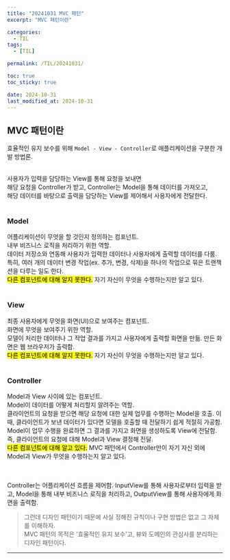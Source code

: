 ```yaml
---
title: "20241031 MVC 패턴"
excerpt: "MVC 패턴이란"

categories:
  - TIL
tags:
  - [TIL]

permalink: /TIL/20241031/

toc: true
toc_sticky: true

date: 2024-10-31
last_modified_at: 2024-10-31
---
```


## MVC 패턴이란
효율적인 유지 보수를 위해 ```Model - View - Controller```로 애플리케이션을 구분한 개발 방법론.<br><br>

사용자가 입력을 담당하는 View를 통해 요청을 보내면 <br>
해당 요청을 Controller가 받고, Controller는 Model을 통해 데이터를 가져오고,<br>
해당 데이터를 바탕으로 출력을 담당하는 View를 제어해서 사용자에게 전달한다.<br><br>

### Model
어플리케이션이 무엇을 할 것인지 정의하는 컴포넌트. <br>
내부 비즈니스 로직을 처리하기 위한 역할.<br>
데이터 저장소와 연동해 사용자가 입력한 데이터나 사용자에게 출력할 데이터를 다룸. 특히, 여러 개의 데이터 변경 작업(ex. 추가, 변경, 삭제)을 하나의 작업으로 묶은 트랜잭션을 다루는 일도 한다.<br>
<mark>다른 컴포넌트에 대해 알지 못한다.</mark> 자기 자신이 무엇을 수행하는지만 알고 있다. <br><br>

### View
최종 사용자에게 무엇을 화면(UI)으로 보여주는 컴포넌트.<br>
화면에 무엇을 보여주기 위한 역할.<br>
모델이 처리한 데이터나 그 작업 결과를 가지고 사용자에게 출력할 화면을 만듦. 만든 화면은 웹 브라우저가 출력함.<br>
<mark>다른 컴포넌트에 대해 알지 못한다.</mark> 자기 자신이 무엇을 수행하는지만 알고 있다. <br><br>

### Controller
Model과 View 사이에 있는 컴포넌트.<br>
Model이 데이터를 어떻게 처리할지 알려주는 역할.<br>
클라이언트의 요청을 받으면 해당 요청에 대한 실제 업무를 수행하는 Model을 호출. 
이 때, 클라이언트가 보낸 데이터가 있다면 모델을 호출할 때 전달하기 쉽게 적절히 가공함.<br>
Model이 업무 수행을 완료하면 그 결과를 가지고 화면을 생성하도록 View에 전달함. 즉, 클라이언트의 요청에 대해 Model과 View 결정해 전달.<br>
<mark>다른 컴포넌트에 대해 알고 있다.</mark> MVC 패턴에서 Controller만이 자기 자신 외에 Model과 View가 무엇을 수행하는지 알고 있다. <br><br><br>


Controller는 어플리케이션 흐름을 제어함. 
InputView를 통해 사용자로부터 입력을 받고, Model을 통해 내부 비즈니스 로직을 처리하고, OutputView를 통해 사용자에게 화면을 출력함.<br>


> 그런데 디자인 패턴이기 때문에 사실 정해진 규칙이나 구현 방법은 없고 그 자체를 이해하자.<br>
> MVC 패턴의 목적은 '효율적인 유지 보수'고, 뷰와 도메인의 관심사를 분리하는 디자인 패턴이다.<br>




<hr>



